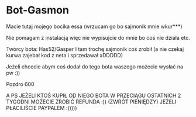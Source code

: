 # Bot-Gasmon

Macie tutaj mojego bocika essa (wrzucam go bo sajmonik mnie wkur***) 

Nie pomagam z instalacją więc nie wypisujcie do mnie bo coś nie działa etc.

Twórcy bota:
Has52/Gasper
I tam trochę sajmonik coś zrobił (a nie czekaj kurwa zajebał kod z neta i sprzedawał xDDDDD)

Jeżeli chcecie abym coś dodał do tego bota waszego możecie wysłać na pw :)) 

Pozdro 600


A PS JEŻELI KTOŚ KUPIŁ OD NIEGO BOTA W PRZECIĄGU OSTATNICH 2 TYGODNI MOŻECIE ZROBIĆ REFUNDA :)) (ZWRÓT PIENIĘDZY) JEŻELI PŁACILIŚCIE PAYPALEM :)))))


